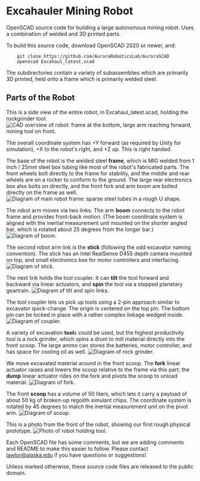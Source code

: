 # Excahauler Mining Robot

OpenSCAD source code for building a large autonomous mining robot.  Uses a combination of welded and 3D printed parts.

To build this source code, download OpenSCAD 2020 or newer, and:
```
    git clone https://github.com/AuroraRoboticsLab/AuroraSCAD
    openscad Excahaul_latest.scad
```

The subdirectories contain a variety of subassemblies which are primarily 3D printed, held onto a frame which is primarily welded steel. 


## Parts of the Robot
This is a side view of the entire robot, in Excahaul_latest.scad, holding the rockgrinder tool.
![CAD overview of robot: frame at the bottom, large arm reaching forward, mining tool on front.](documentation/excahauler_sideview.png?raw=true "Overview of the robot")

The overall coordinate system has +Y forward (as required by Unity for simulation), +X to the robot's right, and +Z up. This is right handed.

The base of the robot is the welded steel **frame**, which is MIG welded from 1 inch / 25mm steel box tubing like most of the robot's fabricated parts.  The front wheels bolt directly to the frame for stability, and the middle and rear wheels are on a rocker to conform to the ground. The large rear electronics box also bolts on directly, and the front fork and arm boom are bolted directly on the frame as well.
![Diagram of main robot frame: sparse steel tubes in a rough U shape.](documentation/render/frame.jpg?raw=true "Frame: holds the wheels and everything else.")

The robot arm moves via two links.  The arm **boom** connects to the robot frame and provides front-back motion. (The boom coordinate system is aligned with the inertial measurement unit mounted on the shorter angled bar, which is rotated about 25 degrees from the longer bar.)
![Diagram of boom.](documentation/render/boom.jpg?raw=true "Boom")

The second robot arm link is the **stick** (following the odd excavator naming convention).  The stick has an Intel RealSense D455 depth camera mounted on top, and small electronics box for motor controllers and interfacing.
![Diagram of stick.](documentation/render/stick.jpg?raw=true "Stick")

The next link holds the tool coupler. It can **tilt** the tool forward and backward via linear actuators, and **spin** the tool via a stepped planetary geartrain. 
![Diagram of tilt and spin links.](documentation/render/spin.jpg?raw=true "Tilt front-back (YZ) and spin (around Y)")

The tool coupler lets us pick up tools using a 2-pin approach similar to excavator quick-change.  The origin is centered on the top pin.  The bottom pin can be locked in place with a rather complex linkage wedged inside.
![Diagram of coupler.](documentation/render/coupler.jpg?raw=true "Coupler top pin shown")


A variety of excavation **tool**s could be used, but the highest productivity tool is a rock grinder, which spins a drum to mill material directly into the front scoop.  The large ammo can stores the batteries, motor controller, and has space for cooling oil as well.
![Diagram of rock grinder.](documentation/render/rockgrinder.jpg?raw=true "Rock grinder tool")


We move excavated material around in the front scoop.  The **fork** linear actuator raises and lowers the scoop relative to the frame via this part; the **dump** linear actuator rides on the fork and pivots the scoop to unload material.
![Diagram of fork.](documentation/render/fork.jpg?raw=true "Fork")

The front **scoop** has a volume of 50 liters, which lets it carry a payload of about 50 kg of broken-up regolith simulant chips.  The coordinate system is rotated by 45 degrees to match the inertial measurement unit on the pivot arm. 
![Diagram of scoop.](documentation/render/dump.jpg?raw=true "Scoop")

This is a photo from the front of the robot, showing our first rough physical prototype.
![Photo of robot holding tool.](documentation/excahauler_front.jpg?raw=true "Front view of the robot")

Each OpenSCAD file has some comments, but we are adding comments and README to make this easier to follow.  Please contact lawlor@alaska.edu if you have questions or suggestions!

Unless marked otherwise, these source code files are released to the public domain. 



